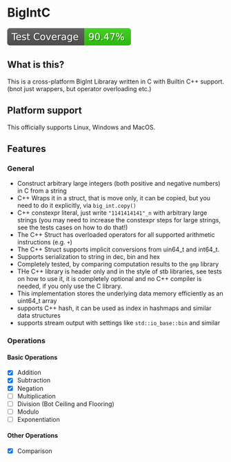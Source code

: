 # BigIntC

![Code Coverage](https://github.com/Totto16/bigint_c/blob/_xml_coverage_reports/data/main/badge.svg)

## What is this?

This is a cross-platform BigInt Libraray written in C with Builtin C++ support. (bnot just wrappers, but operator overloading etc.)

## Platform support

This officially supports Linux, Windows and MacOS.

## Features

### General

- Construct arbitrary large integers (both positive and negative numbers) in C from a string
- C++ Wraps it in a struct, that is move only, it can be copied, but you need to do it explicitly, via `big_int.copy()`
- C++ constexpr literal, just write `"1141414141"_n` with arbitrary large strings (you may need to increase the constexpr steps for large strings, see the tests cases on how to do that!)
- The C++ Struct has overloaded operators for all supported arithmetic instructions (e.g. `+`)
- The C++ Struct supports implicit conversions from uin64_t and int64_t.
- Supports serialization to string in dec, bin and hex
- Completely tested, by comparing computation results to the `gmp` library
- THe C++ library is header only and in the style of stb libraries, see tests on how to use it, it is completely optional and no C++ compiler is needed, if you only use the C library.
- This implementation stores the underlying data memory efficiently as an uint64_t array
- supports C++ hash, it can be used as index in hashmaps and similar data structures
- supports stream output with settings like `std::io_base::bin` and similar

### Operations

#### Basic Operations

- [x] Addition
- [x] Subtraction
- [x] Negation
- [ ] Multiplication
- [ ] Division (Bot Ceiling and Flooring)
- [ ] Modulo
- [ ] Exponentiation

#### Other Operations

- [x] Comparison
